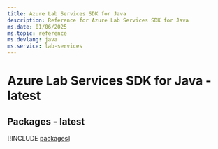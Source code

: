 ```yaml
---
title: Azure Lab Services SDK for Java
description: Reference for Azure Lab Services SDK for Java
ms.date: 01/06/2025
ms.topic: reference
ms.devlang: java
ms.service: lab-services
---
```

# Azure Lab Services SDK for Java - latest
## Packages - latest
[!INCLUDE [packages](lab-services-index.md)]